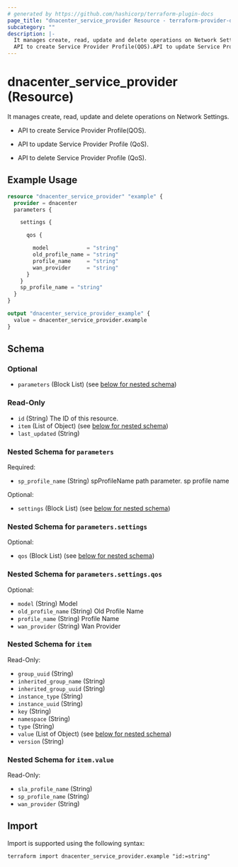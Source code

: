 ```yaml
---
# generated by https://github.com/hashicorp/terraform-plugin-docs
page_title: "dnacenter_service_provider Resource - terraform-provider-dnacenter"
subcategory: ""
description: |-
  It manages create, read, update and delete operations on Network Settings.
  API to create Service Provider Profile(QOS).API to update Service Provider Profile (QoS).API to delete Service Provider Profile (QoS).
---
```


# dnacenter_service_provider (Resource)

It manages create, read, update and delete operations on Network Settings.

- API to create Service Provider Profile(QOS).

- API to update Service Provider Profile (QoS).

- API to delete Service Provider Profile (QoS).

## Example Usage

```terraform
resource "dnacenter_service_provider" "example" {
  provider = dnacenter
  parameters {

    settings {

      qos {

        model            = "string"
        old_profile_name = "string"
        profile_name     = "string"
        wan_provider     = "string"
      }
    }
    sp_profile_name = "string"
  }
}

output "dnacenter_service_provider_example" {
  value = dnacenter_service_provider.example
}
```

<!-- schema generated by tfplugindocs -->
## Schema

### Optional

- `parameters` (Block List) (see [below for nested schema](#nestedblock--parameters))

### Read-Only

- `id` (String) The ID of this resource.
- `item` (List of Object) (see [below for nested schema](#nestedatt--item))
- `last_updated` (String)

<a id="nestedblock--parameters"></a>
### Nested Schema for `parameters`

Required:

- `sp_profile_name` (String) spProfileName path parameter. sp profile name

Optional:

- `settings` (Block List) (see [below for nested schema](#nestedblock--parameters--settings))

<a id="nestedblock--parameters--settings"></a>
### Nested Schema for `parameters.settings`

Optional:

- `qos` (Block List) (see [below for nested schema](#nestedblock--parameters--settings--qos))

<a id="nestedblock--parameters--settings--qos"></a>
### Nested Schema for `parameters.settings.qos`

Optional:

- `model` (String) Model
- `old_profile_name` (String) Old Profile Name
- `profile_name` (String) Profile Name
- `wan_provider` (String) Wan Provider




<a id="nestedatt--item"></a>
### Nested Schema for `item`

Read-Only:

- `group_uuid` (String)
- `inherited_group_name` (String)
- `inherited_group_uuid` (String)
- `instance_type` (String)
- `instance_uuid` (String)
- `key` (String)
- `namespace` (String)
- `type` (String)
- `value` (List of Object) (see [below for nested schema](#nestedobjatt--item--value))
- `version` (String)

<a id="nestedobjatt--item--value"></a>
### Nested Schema for `item.value`

Read-Only:

- `sla_profile_name` (String)
- `sp_profile_name` (String)
- `wan_provider` (String)

## Import

Import is supported using the following syntax:

```shell
terraform import dnacenter_service_provider.example "id:=string"
```
